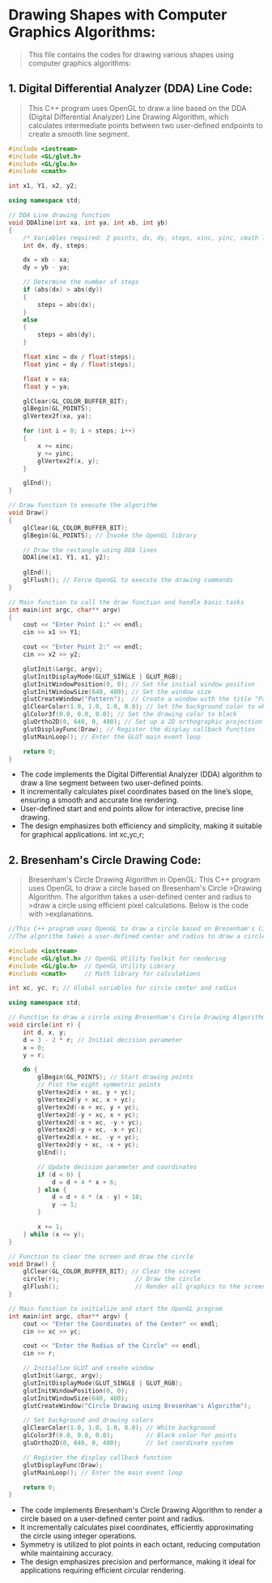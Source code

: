 # Drawing Shapes with Computer Graphics Algorithms:

> This file contains the codes for drawing various shapes using computer graphics algorithms:


## 1. Digital Differential Analyzer (DDA) Line Code:

> This C++ program uses OpenGL to draw a line based on the DDA (Digital Differential Analyzer) Line Drawing Algorithm, which calculates intermediate points between two user-defined endpoints to create a smooth line segment.


```cpp
#include <iostream>
#include <GL/glut.h>
#include <GL/glu.h>
#include <cmath>

int x1, Y1, x2, y2;

using namespace std;

// DDA Line drawing function
void DDAline(int xa, int ya, int xb, int yb)
{
    /* Variables required: 2 points, dx, dy, steps, xinc, yinc, cmath library */
    int dx, dy, steps;

    dx = xb - xa;
    dy = yb - ya;

    // Determine the number of steps
    if (abs(dx) > abs(dy))
    {
        steps = abs(dx);
    }
    else
    {
        steps = abs(dy);
    }

    float xinc = dx / float(steps);
    float yinc = dy / float(steps);

    float x = xa;
    float y = ya;

    glClear(GL_COLOR_BUFFER_BIT);
    glBegin(GL_POINTS);
    glVertex2f(xa, ya);

    for (int i = 0; i < steps; i++)
    {
        x += xinc;
        y += yinc;
        glVertex2f(x, y);
    }

    glEnd();
}

// Draw function to execute the algorithm
void Draw()
{
    glClear(GL_COLOR_BUFFER_BIT);
    glBegin(GL_POINTS); // Invoke the OpenGL library

    // Draw the rectangle using DDA lines
    DDAline(x1, Y1, x1, y2);
   
    glEnd();
    glFlush(); // Force OpenGL to execute the drawing commands
}

// Main function to call the draw function and handle basic tasks
int main(int argc, char** argv)
{
    cout << "Enter Point 1:" << endl;
    cin >> x1 >> Y1;

    cout << "Enter Point 2:" << endl;
    cin >> x2 >> y2;

    glutInit(&argc, argv);
    glutInitDisplayMode(GLUT_SINGLE | GLUT_RGB);
    glutInitWindowPosition(0, 0); // Set the initial window position
    glutInitWindowSize(640, 480); // Set the window size
    glutCreateWindow("Pattern");  // Create a window with the title "Pattern"
    glClearColor(1.0, 1.0, 1.0, 0.0); // Set the background color to white
    glColor3f(0.0, 0.0, 0.0); // Set the drawing color to black
    gluOrtho2D(0, 640, 0, 480); // Set up a 2D orthographic projection
    glutDisplayFunc(Draw); // Register the display callback function
    glutMainLoop(); // Enter the GLUT main event loop

    return 0;
}


```
- The code implements the Digital Differential Analyzer (DDA) algorithm to draw a line segment between two user-defined points.
- It incrementally calculates pixel coordinates based on the line’s slope, ensuring a smooth and accurate line rendering.
- User-defined start and end points allow for interactive, precise line drawing.
- The design emphasizes both efficiency and simplicity, making it suitable for graphical applications.
int xc,yc,r;

## 2. Bresenham's Circle Drawing Code:

>Bresenham's Circle Drawing Algorithm in OpenGL:
>This C++ program uses OpenGL to draw a circle based on Bresenham's Circle >Drawing Algorithm. The algorithm takes a user-defined center and radius to >draw a circle using efficient pixel calculations. Below is the code with >explanations.

```cpp
//This C++ program uses OpenGL to draw a circle based on Bresenham's Circle Drawing Algorithm.
//The algorithm takes a user-defined center and radius to draw a circle using efficient pixel calculations.

#include <iostream>
#include <GL/glut.h> // OpenGL Utility Toolkit for rendering
#include <GL/glu.h>  // OpenGL Utility Library
#include <cmath>     // Math library for calculations

int xc, yc, r; // Global variables for circle center and radius

using namespace std;

// Function to draw a circle using Bresenham's Circle Drawing Algorithm
void circle(int r) {
    int d, x, y;
    d = 3 - 2 * r; // Initial decision parameter
    x = 0;
    y = r;

    do {
        glBegin(GL_POINTS); // Start drawing points
        // Plot the eight symmetric points
        glVertex2d(x + xc, y + yc);
        glVertex2d(y + xc, x + yc);
        glVertex2d(-x + xc, y + yc);
        glVertex2d(-y + xc, x + yc);
        glVertex2d(-x + xc, -y + yc);
        glVertex2d(-y + xc, -x + yc);
        glVertex2d(x + xc, -y + yc);
        glVertex2d(y + xc, -x + yc);
        glEnd();

        // Update decision parameter and coordinates
        if (d < 0) {
            d = d + 4 * x + 6;
        } else {
            d = d + 4 * (x - y) + 10;
            y -= 1;
        }

        x += 1;
    } while (x <= y);
}

// Function to clear the screen and draw the circle
void Draw() {
    glClear(GL_COLOR_BUFFER_BIT); // Clear the screen
    circle(r);                     // Draw the circle
    glFlush();                     // Render all graphics to the screen
}

// Main function to initialize and start the OpenGL program
int main(int argc, char** argv) {
    cout << "Enter the Coordinates of the Center" << endl;
    cin >> xc >> yc;

    cout << "Enter the Radius of the Circle" << endl;
    cin >> r;

    // Initialize GLUT and create window
    glutInit(&argc, argv);
    glutInitDisplayMode(GLUT_SINGLE | GLUT_RGB);
    glutInitWindowPosition(0, 0);
    glutInitWindowSize(640, 480);
    glutCreateWindow("Circle Drawing using Bresenham's Algorithm");

    // Set background and drawing colors
    glClearColor(1.0, 1.0, 1.0, 0.0); // White background
    glColor3f(0.0, 0.0, 0.0);         // Black color for points
    gluOrtho2D(0, 640, 0, 480);       // Set coordinate system

    // Register the display callback function
    glutDisplayFunc(Draw);
    glutMainLoop(); // Enter the main event loop

    return 0;
}
```

- The code implements Bresenham's Circle Drawing Algorithm to render a circle based on a user-defined center point and radius.
- It incrementally calculates pixel coordinates, efficiently approximating the circle using integer operations.
- Symmetry is utilized to plot points in each octant, reducing computation while maintaining accuracy.
- The design emphasizes precision and performance, making it ideal for applications requiring efficient circular rendering.
